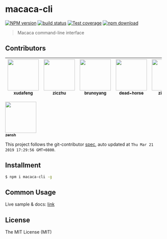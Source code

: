 # macaca-cli

[![NPM version][npm-image]][npm-url]
[![build status][travis-image]][travis-url]
[![Test coverage][coveralls-image]][coveralls-url]
[![npm download][download-image]][download-url]

[npm-image]: https://img.shields.io/npm/v/macaca-cli.svg?style=flat-square
[npm-url]: https://npmjs.org/package/macaca-cli
[travis-image]: https://img.shields.io/travis/macacajs/macaca-cli.svg?style=flat-square
[travis-url]: https://travis-ci.org/macacajs/macaca-cli
[coveralls-image]: https://img.shields.io/coveralls/macacajs/macaca-cli.svg?style=flat-square
[coveralls-url]: https://coveralls.io/r/macacajs/macaca-cli?branch=master
[download-image]: https://img.shields.io/npm/dm/macaca-cli.svg?style=flat-square
[download-url]: https://npmjs.org/package/macaca-cli

> Macaca command-line interface

<!-- GITCONTRIBUTOR_START -->

## Contributors

|[<img src="https://avatars1.githubusercontent.com/u/1011681?v=4" width="100px;"/><br/><sub><b>xudafeng</b></sub>](https://github.com/xudafeng)<br/>|[<img src="https://avatars1.githubusercontent.com/u/1044425?v=4" width="100px;"/><br/><sub><b>ziczhu</b></sub>](https://github.com/ziczhu)<br/>|[<img src="https://avatars3.githubusercontent.com/u/5086369?v=4" width="100px;"/><br/><sub><b>brunoyang</b></sub>](https://github.com/brunoyang)<br/>|[<img src="https://avatars3.githubusercontent.com/u/985607?v=4" width="100px;"/><br/><sub><b>dead-horse</b></sub>](https://github.com/dead-horse)<br/>|[<img src="https://avatars1.githubusercontent.com/u/11460601?v=4" width="100px;"/><br/><sub><b>zivyangll</b></sub>](https://github.com/zivyangll)<br/>|[<img src="https://avatars0.githubusercontent.com/u/156269?v=4" width="100px;"/><br/><sub><b>fengmk2</b></sub>](https://github.com/fengmk2)<br/>|
| :---: | :---: | :---: | :---: | :---: | :---: |
[<img src="https://avatars3.githubusercontent.com/u/863754?v=4" width="100px;"/><br/><sub><b>zensh</b></sub>](https://github.com/zensh)<br/>

This project follows the git-contributor [spec](https://github.com/xudafeng/git-contributor), auto updated at `Thu Mar 21 2019 17:29:56 GMT+0800`.

<!-- GITCONTRIBUTOR_END -->

## Installment

```bash
$ npm i macaca-cli -g
```

## Common Usage

Live sample & docs: [link](//macacajs.github.io/quick-start)

## License

The MIT License (MIT)
